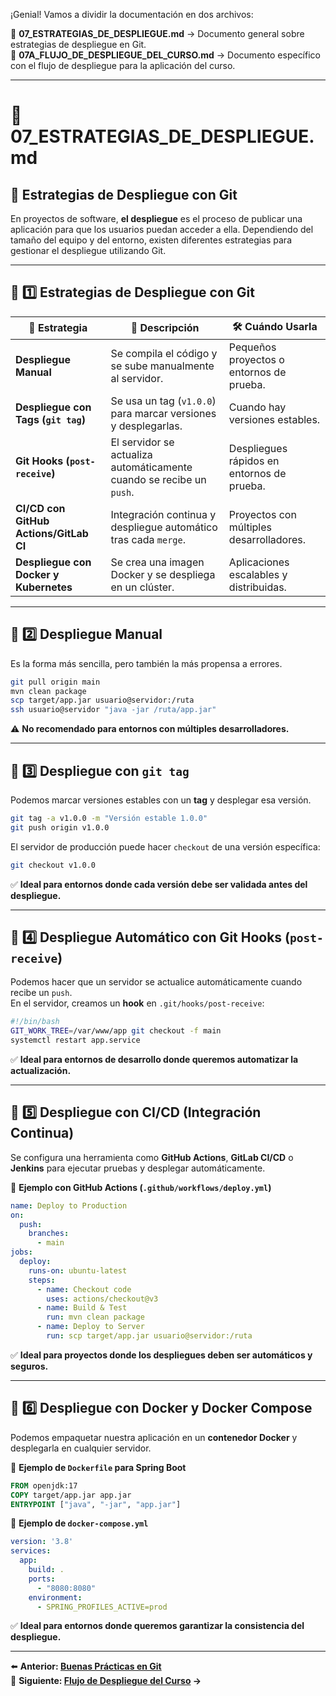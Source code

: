 ¡Genial! Vamos a dividir la documentación en dos archivos:

📄 **07_ESTRATEGIAS_DE_DESPLIEGUE.md** → Documento general sobre estrategias de despliegue en Git.  
📄 **07A_FLUJO_DE_DESPLIEGUE_DEL_CURSO.md** → Documento específico con el flujo de despliegue para la aplicación del curso.

---

# 📄 **07_ESTRATEGIAS_DE_DESPLIEGUE.md**
## 🚀 **Estrategias de Despliegue con Git**

En proyectos de software, **el despliegue** es el proceso de publicar una aplicación para que los usuarios puedan acceder a ella. Dependiendo del tamaño del equipo y del entorno, existen diferentes estrategias para gestionar el despliegue utilizando Git.

---

## 📌 **1️⃣ Estrategias de Despliegue con Git**

| 🚀 Estrategia | 📌 Descripción | 🛠️ Cuándo Usarla |
|--------------|--------------|----------------|
| **Despliegue Manual** | Se compila el código y se sube manualmente al servidor. | Pequeños proyectos o entornos de prueba. |
| **Despliegue con Tags (`git tag`)** | Se usa un tag (`v1.0.0`) para marcar versiones y desplegarlas. | Cuando hay versiones estables. |
| **Git Hooks (`post-receive`)** | El servidor se actualiza automáticamente cuando se recibe un `push`. | Despliegues rápidos en entornos de prueba. |
| **CI/CD con GitHub Actions/GitLab CI** | Integración continua y despliegue automático tras cada `merge`. | Proyectos con múltiples desarrolladores. |
| **Despliegue con Docker y Kubernetes** | Se crea una imagen Docker y se despliega en un clúster. | Aplicaciones escalables y distribuidas. |

---

## 📌 **2️⃣ Despliegue Manual**

Es la forma más sencilla, pero también la más propensa a errores.
```bash
git pull origin main
mvn clean package
scp target/app.jar usuario@servidor:/ruta
ssh usuario@servidor "java -jar /ruta/app.jar"
```
⚠️ **No recomendado para entornos con múltiples desarrolladores.**

---

## 📌 **3️⃣ Despliegue con `git tag`**

Podemos marcar versiones estables con un **tag** y desplegar esa versión.
```bash
git tag -a v1.0.0 -m "Versión estable 1.0.0"
git push origin v1.0.0
```
El servidor de producción puede hacer `checkout` de una versión específica:
```bash
git checkout v1.0.0
```
✅ **Ideal para entornos donde cada versión debe ser validada antes del despliegue.**

---

## 📌 **4️⃣ Despliegue Automático con Git Hooks (`post-receive`)**

Podemos hacer que un servidor se actualice automáticamente cuando recibe un `push`.  
En el servidor, creamos un **hook** en `.git/hooks/post-receive`:
```bash
#!/bin/bash
GIT_WORK_TREE=/var/www/app git checkout -f main
systemctl restart app.service
```
✅ **Ideal para entornos de desarrollo donde queremos automatizar la actualización.**

---

## 📌 **5️⃣ Despliegue con CI/CD (Integración Continua)**

Se configura una herramienta como **GitHub Actions**, **GitLab CI/CD** o **Jenkins** para ejecutar pruebas y desplegar automáticamente.

📌 **Ejemplo con GitHub Actions (`.github/workflows/deploy.yml`)**
```yaml
name: Deploy to Production
on:
  push:
    branches:
      - main
jobs:
  deploy:
    runs-on: ubuntu-latest
    steps:
      - name: Checkout code
        uses: actions/checkout@v3
      - name: Build & Test
        run: mvn clean package
      - name: Deploy to Server
        run: scp target/app.jar usuario@servidor:/ruta
```
✅ **Ideal para proyectos donde los despliegues deben ser automáticos y seguros.**

---

## 📌 **6️⃣ Despliegue con Docker y Docker Compose**

Podemos empaquetar nuestra aplicación en un **contenedor Docker** y desplegarla en cualquier servidor.

📌 **Ejemplo de `Dockerfile` para Spring Boot**
```dockerfile
FROM openjdk:17
COPY target/app.jar app.jar
ENTRYPOINT ["java", "-jar", "app.jar"]
```
📌 **Ejemplo de `docker-compose.yml`**
```yaml
version: '3.8'
services:
  app:
    build: .
    ports:
      - "8080:8080"
    environment:
      - SPRING_PROFILES_ACTIVE=prod
```
✅ **Ideal para entornos donde queremos garantizar la consistencia del despliegue.**

---

⬅️ **Anterior: [Buenas Prácticas en Git](06_BUENAS_PRACTICAS_EN_GIT.md)**  
📌 **Siguiente: [Flujo de Despliegue del Curso](07A_FLUJO_DE_DESPLIEGUE_DEL_CURSO.md) →**
